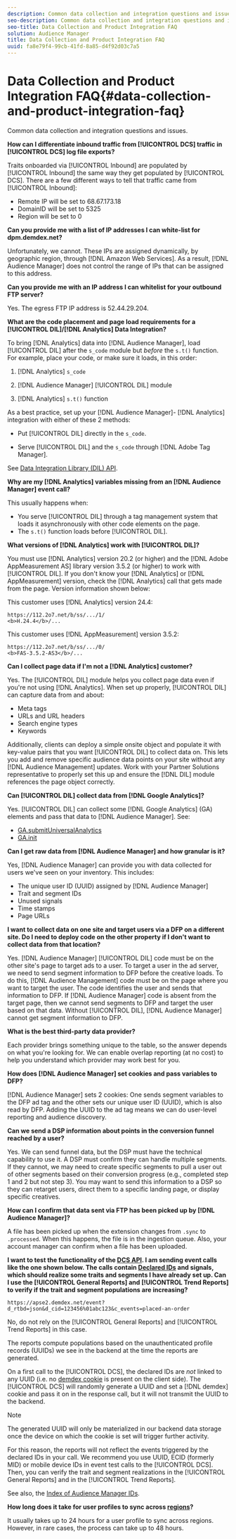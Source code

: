 ```yaml
---
description: Common data collection and integration questions and issues.
seo-description: Common data collection and integration questions and issues.
seo-title: Data Collection and Product Integration FAQ
solution: Audience Manager
title: Data Collection and Product Integration FAQ
uuid: fa8e79f4-99cb-41fd-8a85-d4f92d03c7a5
---
```


# Data Collection and Product Integration FAQ{#data-collection-and-product-integration-faq}

Common data collection and integration questions and issues.

<!-- 

faq_data_collection_integration.xml

 -->

**How can I differentiate inbound traffic from [!UICONTROL DCS] traffic in [!UICONTROL DCS] log file exports?**

Traits onboarded via [!UICONTROL Inbound] are populated by [!UICONTROL Inbound] the same way they get populated by [!UICONTROL DCS]. There are a few different ways to tell that traffic came from [!UICONTROL Inbound]:

* Remote IP will be set to 68.67.173.18 
* DomainID will be set to 5325 
* Region will be set to 0

**Can you provide me with a list of IP addresses I can white-list for dpm.demdex.net?**

Unfortunately, we cannot. These IPs are assigned dynamically, by geographic region, through [!DNL Amazon Web Services]. As a result, [!DNL Audience Manager] does not control the range of IPs that can be assigned to this address.

**Can you provide me with an IP address I can whitelist for your outbound FTP server?**

Yes. The egress FTP IP address is 52.44.29.204.

**What are the code placement and page load requirements for a [!UICONTROL DIL]/[!DNL Analytics] Data Integration?**

To bring [!DNL Analytics] data into [!DNL Audience Manager], load [!UICONTROL DIL] after the `s_code` module but *before* the `s.t()` function. For example, place your code, or make sure it loads, in this order:

1. [!DNL Analytics] `s_code` 

1. [!DNL Audience Manager] [!UICONTROL DIL] module 

1. [!DNL Analytics] `s.t()` function

As a best practice, set up your [!DNL Audience Manager]- [!DNL Analytics] integration with either of these 2 methods:

* Put [!UICONTROL DIL] directly in the `s_code`. 

* Serve [!UICONTROL DIL] and the `s_code` through [!DNL Adobe Tag Manager].

See [Data Integration Library (DIL) API](../dil/dil-overview.md).

**Why are my [!DNL Analytics] variables missing from an [!DNL Audience Manager] event call?**

This usually happens when:

* You serve [!UICONTROL DIL] through a tag management system that loads it asynchronously with other code elements on the page. 
* The `s.t()` function loads before [!UICONTROL DIL].

**What versions of [!DNL Analytics] work with [!UICONTROL DIL]?**

You must use [!DNL Analytics] version 20.2 (or higher) and the [!DNL Adobe AppMeasurement AS] library version 3.5.2 (or higher) to work with [!UICONTROL DIL]. If you don't know your [!DNL Analytics] or [!DNL AppMeasurement] version, check the [!DNL Analytics] call that gets made from the page. Version information shown below:

This customer uses [!DNL Analytics] version 24.4: 

```
https://112.2o7.net/b/ss/.../1/
<b>H.24.4</b>/...
```

This customer uses [!DNL AppMeasurement] version 3.5.2: 

```
https://112.2o7.net/b/ss/.../0/
<b>FAS-3.5.2-AS3</b>/...
```

**Can I collect page data if I'm not a [!DNL Analytics] customer?**

Yes. The [!UICONTROL DIL] module helps you collect page data even if you're not using [!DNL Analytics]. When set up properly, [!UICONTROL DIL] can capture data from and about:

* Meta tags 
* URLs and URL headers 
* Search engine types 
* Keywords

Additionally, clients can deploy a simple onsite object and populate it with key-value pairs that you want [!UICONTROL DIL] to collect data on. This lets you add and remove specific audience data points on your site without any [!DNL Audience Management] updates. Work with your Partner Solutions representative to properly set this up and ensure the [!DNL DIL] module references the page object correctly.

**Can [!UICONTROL DIL] collect data from [!DNL Google Analytics]?**

Yes. [!UICONTROL DIL] can collect some [!DNL Google Analytics] (GA) elements and pass that data to [!DNL Audience Manager]. See:

* [GA.submitUniversalAnalytics](../dil/dil-modules.md#reference_FF7F8513BEC5457ABE2902BC854C7C18) 
* [GA.init](../dil/dil-modules.md#reference_C3DB78CE5C774887AA4FC5629568B651)

**Can I get raw data from [!DNL Audience Manager] and how granular is it?**

Yes, [!DNL Audience Manager] can provide you with data collected for users we've seen on your inventory. This includes:

* The unique user ID (UUID) assigned by [!DNL Audience Manager] 
* Trait and segment IDs 
* Unused signals 
* Time stamps 
* Page URLs

**I want to collect data on one site and target users via a DFP on a different site. Do I need to deploy code on the other property if I don't want to collect data from that location?**

Yes. [!DNL Audience Manager] [!UICONTROL DIL] code must be on the other site's page to target ads to a user. To target a user in the ad server, we need to send segment information to DFP before the creative loads. To do this, [!DNL Audience Management] code must be on the page where you want to target the user. The code identifies the user and sends that information to DFP. If [!DNL Audience Manager] code is absent from the target page, then we cannot send segments to DFP and target the user based on that data. Without [!UICONTROL DIL], [!DNL Audience Manager] cannot get segment information to DFP.

**What is the best third-party data provider?**

Each provider brings something unique to the table, so the answer depends on what you're looking for. We can enable overlap reporting (at no cost) to help you understand which provider may work best for you.

**How does [!DNL Audience Manager] set cookies and pass variables to DFP?**

[!DNL Audience Manager] sets 2 cookies: One sends segment variables to the DFP ad tag and the other sets our unique user ID (UUID), which is also read by DFP. Adding the UUID to the ad tag means we can do user-level reporting and audience discovery.

**Can we send a DSP information about points in the conversion funnel reached by a user?**

Yes. We can send funnel data, but the DSP must have the technical capability to use it. A DSP must confirm they can handle multiple segments. If they cannot, we may need to create specific segments to pull a user out of other segments based on their conversion progress (e.g., completed step 1 and 2 but not step 3). You may want to send this information to a DSP so they can retarget users, direct them to a specific landing page, or display specific creatives.

**How can I confirm that data sent via FTP has been picked up by [!DNL Audience Manager]?**

A file has been picked up when the extension changes from `.sync` to `.processed`. When this happens, the file is in the ingestion queue. Also, your account manager can confirm when a file has been uploaded.

**I want to test the functionality of the [DCS API](../api/dcs-intro/dcs-event-calls/dcs-event-calls.md). I am sending event calls like the one shown below. The calls contain [Declared IDs](../features/declared-ids.md) and signals, which should realize some traits and segments I have already set up. Can I use the [!UICONTROL General Reports] and [!UICONTROL Trend Reports] to verify if the trait and segment populations are increasing?**

```
https://apse2.demdex.net/event?d_rtbd=json&d_cid=123456%01abc123&c_events=placed-an-order
```

No, do not rely on the [!UICONTROL General Reports] and [!UICONTROL Trend Reports] in this case.

The reports compute populations based on the unauthenticated profile records (UUIDs) we see in the backend at the time the reports are generated.

On a first call to the [!UICONTROL DCS], the declared IDs are *not* linked to any UUID (i.e. no [demdex cookie](https://marketing.adobe.com/resources/help/en_US/whitepapers/cookies/cookies_am.html) is present on the client side). The [!UICONTROL DCS] will randomly generate a UUID and set a [!DNL demdex] cookie and pass it on in the response call, but it will not transmit the UUID to the backend.

>[!NOTE]
>
>The generated UUID will only be materialized in our backend data storage once the device on which the cookie is set will trigger further activity.

For this reason, the reports will not reflect the events triggered by the declared IDs in your call. We recommend you use UUID, ECID (formerly MID) or mobile device IDs in event test calls to the [!UICONTROL DCS]. Then, you can verify the trait and segment realizations in the [!UICONTROL General Reports] and in the [!UICONTROL Trend Reports].

See also, the [Index of Audience Manager IDs](../reference/ids-in-aam.md).

**How long does it take for user profiles to sync across [regions](../api/dcs-intro/dcs-api-reference/dcs-regions.md#concept_01C1E017A6694D1EAF9BF65BFFA54091)?**

It usually takes up to 24 hours for a user profile to sync across regions. However, in rare cases, the process can take up to 48 hours. 
